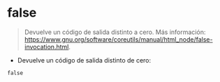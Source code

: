 # false

> Devuelve un código de salida distinto a cero.
> Más información: <https://www.gnu.org/software/coreutils/manual/html_node/false-invocation.html>.

- Devuelve un código de salida distinto de cero:

`false`
